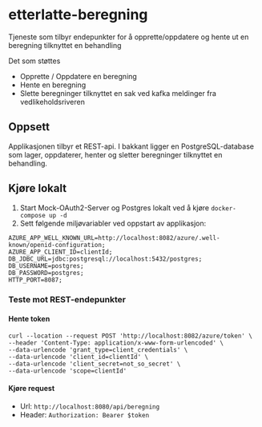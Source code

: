 # etterlatte-beregning

Tjeneste som tilbyr endepunkter for å opprette/oppdatere og hente ut en beregning tilknyttet en behandling

Det som støttes
- Opprette / Oppdatere en beregning
- Hente en beregning
- Slette beregninger tilknyttet en sak ved kafka meldinger fra vedlikeholdsriveren


## Oppsett

Applikasjonen tilbyr et REST-api. I bakkant ligger en PostgreSQL-database som lager, oppdaterer, henter og sletter 
beregninger tilknyttet en behandling.

## Kjøre lokalt

1. Start Mock-OAuth2-Server og Postgres lokalt ved å kjøre `docker-compose up -d`
2. Sett følgende miljøvariabler ved oppstart av applikasjon:
```
AZURE_APP_WELL_KNOWN_URL=http://localhost:8082/azure/.well-known/openid-configuration;
AZURE_APP_CLIENT_ID=clientId;
DB_JDBC_URL=jdbc:postgresql://localhost:5432/postgres;
DB_USERNAME=postgres;
DB_PASSWORD=postgres;
HTTP_PORT=8087;
```

### Teste mot REST-endepunkter

#### Hente token
```
curl --location --request POST 'http://localhost:8082/azure/token' \
--header 'Content-Type: application/x-www-form-urlencoded' \
--data-urlencode 'grant_type=client_credentials' \
--data-urlencode 'client_id=clientId' \
--data-urlencode 'client_secret=not_so_secret' \
--data-urlencode 'scope=clientId'
```

#### Kjøre request
- Url: `http://localhost:8080/api/beregning`
- Header: `Authorization: Bearer $token`
